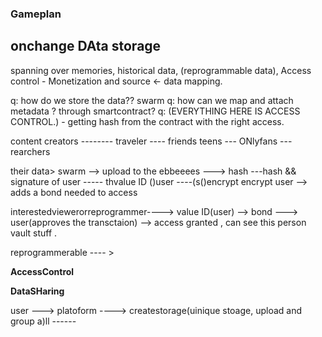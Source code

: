 ### Gameplan

## onchange DAta storage

spanning over memories, historical data, (reprogrammable data),
Access control - Monetization and source <- data mapping.

q: how do we store the data?? swarm
q: how can we map and attach metadata ? through smartcontract?
q:
(EVERYTHING HERE IS ACCESS CONTROL.) - getting hash from the contract with the right access.

content creators -------- traveler ---- friends teens --- ONlyfans --- rearchers

their data> swarm --> upload to the ebbeeees ---> hash ---hash && signature of user ----- thvalue ID ()user ----(s()encrypt encrypt
user --> adds a bond needed to access

interestedviewerorreprogrammer----> value ID(user) --> bond ---> user(approves the transctaion) --> access granted , can see this person vault stuff .

reprogrammerable ---- >

**AccessControl**

**DataSHaring**

user ---> platoform ----> createstorage(uinique stoage, upload and group a)ll ------
